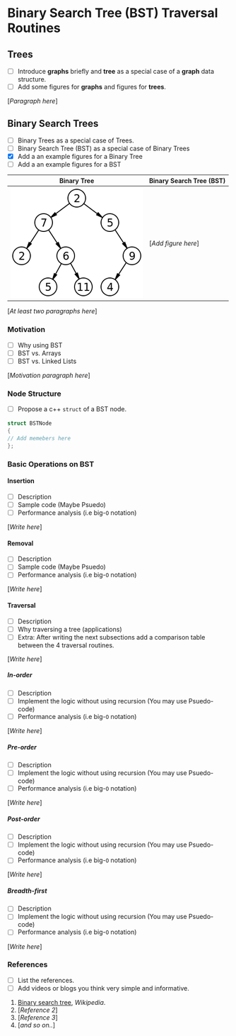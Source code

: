 # Binary Search Tree (BST) Traversal Routines

## Trees

- [ ] Introduce **graphs** briefly and **tree** as a special case of a **graph** data structure.
- [ ] Add some figures for **graphs** and figures for **trees**.

[*Paragraph here*]

## Binary Search Trees

- [ ] Binary Trees as a special case of Trees.
- [ ] Binary Search Tree (BST) as a special case of Binary Trees
- [X] Add a an example figures for a Binary Tree
- [ ] Add a an example figures for a BST

<!-- This is a comment line in Markdown and HTML -->
<!-- Comment line are not rendered in the viewed document -->
<!-- Here is a sample images inside a table  -->
| Binary Tree | Binary Search Tree (BST) |
|-------------|--------------------------|
| ![bt](images/sample_image.png) | [*Add figure here*] |

[*At least two paragraphs here*]

### Motivation

- [ ] Why using BST
- [ ] BST vs. Arrays
- [ ] BST vs. Linked Lists

[*Motivation paragraph here*]

### Node Structure

- [ ] Propose a c++ `struct` of a BST node.

```c++
struct BSTNode
{
// Add memebers here
};
```

### Basic Operations on BST

#### Insertion

- [ ] Description
- [ ] Sample code (Maybe Psuedo)
- [ ] Performance analysis (i.e big-`O` notation)

[*Write here*]

#### Removal

- [ ] Description
- [ ] Sample code (Maybe Psuedo)
- [ ] Performance analysis (i.e big-`O` notation)

[*Write here*]

#### Traversal

- [ ] Description
- [ ] Why traversing a tree (applications)
- [ ] Extra: After writing the next subsections add a comparison table between the 4 traversal routines.

[*Write here*]

##### In-order

- [ ] Description
- [ ] Implement the logic without using recursion (You may use Psuedo-code)
- [ ] Performance analysis (i.e big-`O` notation)

[*Write here*]

##### Pre-order

- [ ] Description
- [ ] Implement the logic without using recursion (You may use Psuedo-code)
- [ ] Performance analysis (i.e big-`O` notation)

[*Write here*]

##### Post-order

- [ ] Description
- [ ] Implement the logic without using recursion (You may use Psuedo-code)
- [ ] Performance analysis (i.e big-`O` notation)

[*Write here*]

##### Breadth-first

- [ ] Description
- [ ] Implement the logic without using recursion (You may use Psuedo-code)
- [ ] Performance analysis (i.e big-`O` notation)

[*Write here*]

### References

- [ ] List the references.
- [ ] Add videos or blogs you think very simple and informative.

1. [Binary search tree](https://en.wikipedia.org/wiki/Binary_search_tree), *Wikipedia*.
2. [*Reference 2*]
3. [*Reference 3*]
4. [*and so on..*]
